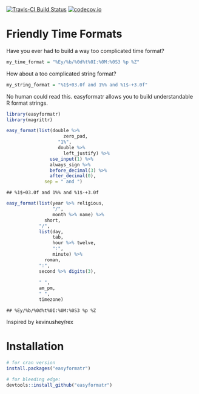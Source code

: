 [![Travis-CI Build Status](https://travis-ci.org/bramtayl/easyformatr.svg?branch=master)](https://travis-ci.org/bramtayl/easyformatr) [![codecov.io](https://codecov.io/github/bramtayl/easyformatr/coverage.svg?branch=master)](https://codecov.io/github/bramtayl/easyformatr?branch=master)

Friendly Time Formats
=====================

Have you ever had to build a way too complicated time format?

``` r
my_time_format = "%Ey/%b/%0d%t%0I:%0M:%0S3 %p %Z"
```

How about a too complicated string format?

``` r
my_string_format = "%1$+03.0f and 1%% and %1$-+3.0f"
```

No human could read this. easyformatr allows you to build understandable R format strings.

``` r
library(easyformatr)
library(magrittr)
```

``` r
easy_format(list(double %>% 
                     zero_pad,
                   "1%",
                   double %>% 
                     left_justify) %>%
                use_input(1) %>%
                always_sign %>%
                before_decimal(3) %>%
                after_decimal(0),
              sep = " and ")
```

    ## %1$+03.0f and 1%% and %1$-+3.0f

``` r
easy_format(list(year %>% religious, 
                 "/", 
                 month %>% name) %>%
              short,
            "/", 
            list(day,
                 tab,
                 hour %>% twelve,
                 ":",
                 minute) %>%
              roman,
            ":",
            second %>% digits(3),
            
            " ",
            am_pm,
            " ",
            timezone)
```

    ## %Ey/%b/%0d%t%0I:%0M:%0S3 %p %Z

Inspired by kevinushey/rex

Installation
============

``` r
# for cran version
install.packages("easyformatr")

# for bleeding edge:
devtools::install_github("easyformatr")
```
